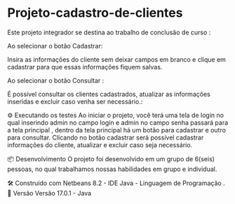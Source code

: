 # Projeto-cadastro-de-clientes
Este projeto integrador se destina ao trabalho de conclusão de curso :

Ao selecionar o botão Cadastrar:

Insira as informações do cliente sem deixar campos em branco e clique em cadastrar para que essas informações fiquem salvas.

Ao selecionar o botão Consultar :

É possível consultar os clientes cadastrados, atualizar as informações inseridas e excluir caso venha ser necessário.:

⚙️ Executando os testes
Ao iniciar o projeto, você terá uma tela de login no qual inserindo admin no campo login e admin no campo senha passará para a tela principal , dentro da tela principal há um botão para cadastrar e outro para consultar. Clicando no botão cadastrar será possível cadastrar informações do cliente, atualizar e excluir caso seja necessário.

📦 Desenvolvimento
O projeto foi desenvolvido em um grupo de 6(seis) pessoas, no qual trabalhamos nossas habilidades em grupo e individual.

🛠️ Construído com
Netbeans 8.2 - IDE
Java - Linguagem de Programação .
📌 Versão
Versão 17.0.1 - Java
